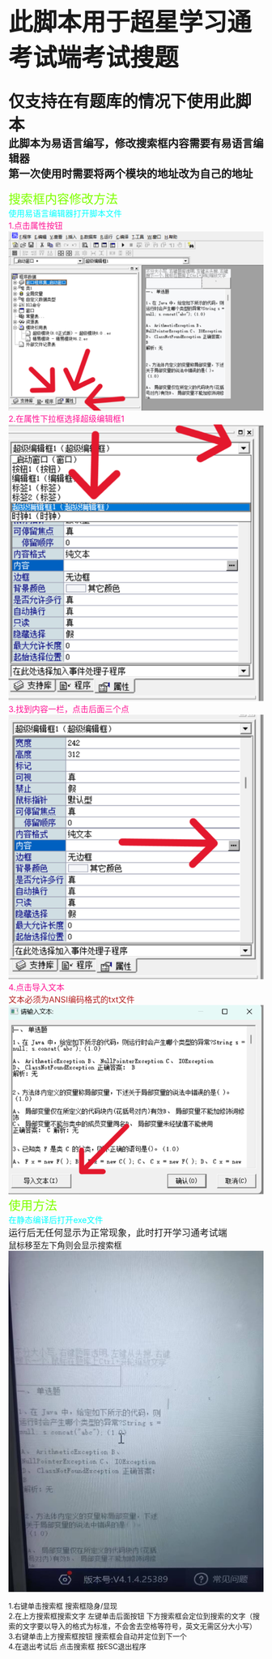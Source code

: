 <font size=7>此脚本用于超星学习通考试端考试搜题</font>
====================
<font size=6>仅支持在有题库的情况下使用此脚本</font></br>
此脚本为易语言编写，修改搜索框内容需要有易语言编辑器</br>
第一次使用时需要将两个模块的地址改为自己的地址</br>
---------------------
<font color=#7FFF00 size=5>搜索框内容修改方法</font></br>
<font color=#00FFFF size=3>使用易语言编辑器打开脚本文件</font></br>
<font color=#FF1493 size=3>1.点击属性按钮</font></br>
![image](./README_PNG/1.png)</br>
<font color=#FF1493 size=3>2.在属性下拉框选择超级编辑框1</font></br>
![image](./README_PNG/2.png)</br>
<font color=#FF1493 size=3>3.找到内容一栏，点击后面三个点</font></br>
![image](./README_PNG/3.png)</br>
<font color=#FF1493 size=3>4.点击导入文本</font></br>
<font color=#B22222 size=3>文本必须为ANSI编码格式的txt文件</font></br>
![image](./README_PNG/4.png)</br>
<font color=#7FFF00 size=5>使用方法</font></br>
<font color=#00FFFF size=3>在静态编译后打开exe文件</font></br>
<font size=4>运行后无任何显示为正常现象，此时打开学习通考试端</font></br>
<font size=3>鼠标移至左下角则会显示搜索框</font></br>
![image](./README_PNG/5.png)</br>

1.右键单击搜索框  搜索框隐身/显现</br>
2.在上方搜索框搜索文字 左键单击后面按钮 下方搜索框会定位到搜索的文字（搜索的文字要以导入的格式为标准，不会舍去空格等符号，英文无需区分大小写）</br>
3.右键单击上方搜索框按钮  搜索框会自动并定位到下一个</br>
4.在退出考试后 点击搜索框 按ESC退出程序